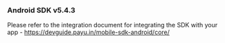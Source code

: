 
### Android SDK v5.4.3

Please refer to the integration document for integrating the SDK with your app - 
https://devguide.payu.in/mobile-sdk-android/core/

